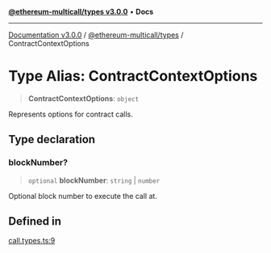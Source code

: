 [**@ethereum-multicall/types v3.0.0**](../README.md) • **Docs**

***

[Documentation v3.0.0](../../../packages.md) / [@ethereum-multicall/types](../README.md) / ContractContextOptions

# Type Alias: ContractContextOptions

> **ContractContextOptions**: `object`

Represents options for contract calls.

## Type declaration

### blockNumber?

> `optional` **blockNumber**: `string` \| `number`

Optional block number to execute the call at.

## Defined in

[call.types.ts:9](https://github.com/niZmosis/ethereum-multicall/blob/68ee699eca0cd184d8f0b7213bb6f4fe15a011a1/packages/types/src/call.types.ts#L9)
